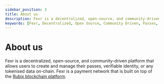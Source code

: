 ```yaml
---
sidebar_position: 3
title: About us 
description: Fexr is a decentralized, open-source, and community-driven platform that allows users to create and manage their passes, verifiable identity, or any tokenised data on-chain
keywords: [Fexr, Decentralized, Open Source, Community Driven, Passes, Verifiable Identity, Tokenised Data, On-Chain, platform, payment, network, Rubix, Blockchain]
---
```


# About us

Fexr is a decentralized, open-source, and community-driven platform that allows users to create and manage their passes, verifiable identity, or any tokenised data on-chain. Fexr is a payment network that is built on top of the [Rubix blockchain platform](https://rubix.net).
